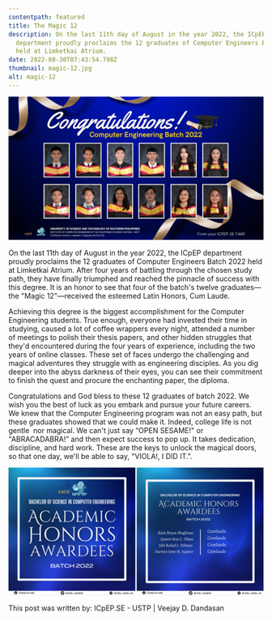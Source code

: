 ```yaml
---
contentpath: featured
title: The Magic 12
description: On the last 11th day of August in the year 2022, the ICpEP
  department proudly proclaims the 12 graduates of Computer Engineers Batch 2022
  held at Limketkai Atrium.
date: 2022-08-30T07:43:54.798Z
thumbnail: magic-12.jpg
alt: magic-12
---
```

![magic-12](magic-12.jpg "The Magic 12")

On the last 11th day of August in the year 2022, the ICpEP department proudly proclaims the 12 graduates of Computer Engineers Batch 2022 held at Limketkai Atrium. After four years of battling through the chosen study path, they have finally triumphed and reached the pinnacle of success with this degree. It is an honor to see that four of the batch's twelve graduates—the "Magic 12"—received the esteemed Latin Honors, Cum Laude. 

Achieving this degree is the biggest accomplishment for the Computer Engineering students. True enough, everyone had invested their time in studying, caused a lot of coffee wrappers every night, attended a number of meetings to polish their thesis papers, and other hidden struggles that they'd encountered during the four years of experience, including the two years of online classes. These set of faces undergo the challenging and magical adventures they struggle with as engineering disciples. As you dig deeper into the abyss darkness of their eyes, you can see their commitment to finish the quest and procure the enchanting paper, the diploma.

Congratulations and God bless to these 12 graduates of batch 2022. We wish you the best of luck as you embark and pursue your future careers. We knew that the Computer Engineering program was not an easy path, but these graduates showed that we could make it. Indeed, college life is not gentle  nor magical. We can't just say “OPEN SESAME!" or "ABRACADABRA!” and then expect success to pop up. It takes dedication, discipline, and hard work. These are the keys to unlock the magical doors, so that one day, we'll be able to say, "VIOLA!, I DID IT.".

![the-awardees.png](the-awardees.png "The Awardees")



This post was written by: ICpEP.SE - USTP | Veejay D. Dandasan